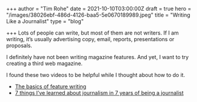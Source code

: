 +++
author = "Tim Rohe"
date = 2021-10-10T03:00:00Z
draft = true
hero = "/images/38026ebf-486d-4126-baa5-5e0670189989.jpeg"
title = "Writing Like a Journalist"
type = "blog"

+++
Lots of people can write, but most of them are not writers. If I am writing, it’s usually advertising copy, email, reports, presentations or proposals.

I definitely have not been writing magazine features. And yet, I want to try creating a third web magazine.

I found these two videos to be helpful while I thought about how to do it.

* [The basics of feature writing](https://youtu.be/g3v6raB0FYI)
* [7 things I’ve learned about journalism in 7 years of being a journalist]()
